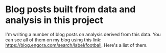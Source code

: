 # Blog posts built from data and analysis in this project

I'm writing a number of blog posts on analysis derived from this data. You can see all of them on my blog using this link: https://blog.engora.com/search/label/football. Here's a list of them.



